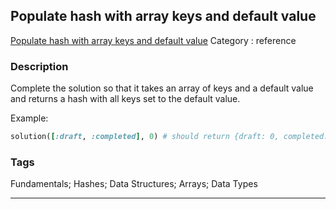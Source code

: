 ## Populate hash with array keys and default value
[Populate hash with array keys and default value](https://www.codewars.com/kata/populate-hash-with-array-keys-and-default-value)
Category : reference

### Description
Complete the solution so that it takes an array of keys and a default value and returns a hash with all keys set to the default value. 

Example:

```ruby
solution([:draft, :completed], 0) # should return {draft: 0, completed: 0}
```

### Tags
Fundamentals; Hashes; Data Structures; Arrays; Data Types

- - -
